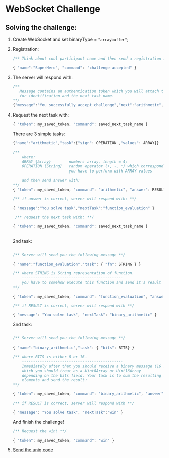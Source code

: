 # WebSocket Challenge

## Solving the challenge:

1. Create WebSocket and set binaryType = `"arraybuffer"`;
2. Registration:
   
   ```js
   /** Think about cool participant name and then send a registration message **/
   
   { "name":"SuperHero", "command": "challenge accepted" }
   ```
3. The server will respond with:
   
   ```js
   /** 
      Message contains an authentication token which you will attach to your messages 
      for identification and the next task name.
   **/
   {"message":"You successfully accept challenge","next":"arithmetic","token":"eae34860c6f507f2"}
   ```
   
4. Request the next task with:

   ```js
   { "token": my_saved_token, "command": saved_next_task_name }
   ```
   
   There are 3 simple tasks:
   
   ```js
   {"name":"arithmetic","task":{"sign": OPERATION ,"values": ARRAY}}
      
   /**
       where:
       ARRAY {Array}        numbers array, length = 4;
       OPERATION {String}   random operator (+, -, *) which corresponds to an arithmetic operation 
                            you have to perform with ARRAY values

       and then send answer with:
   **/  
   { "token": my_saved_token, "command": "arithmetic", "answer": RESULT }
   ```
   ```js 
   /** if answer is correct, server will respond with: **/
      
   { "message":"You solve task","nextTask":"function_evaluation" }
      
    /** request the next task with: **/
   
   { "token": my_saved_token, "command": saved_next_task_name }
      
    ```
    2nd task: 
    
   ```js
      
   /** Server will send you the following message **/
      
   { "name":"function_evaluation","task": { "fn": STRING } }
   
   /** where STRING is String representation of function.
       ---------------------------------------------
       you have to somehow execute this function and send it's result 
   **/
   
   { "token": my_saved_token, "command": "function_evaluation", "answer": RESULT }
   ```
   ```js 
   /** if RESULT is correct, server will respond with **/
   
   { "message": "You solve task", "nextTask": "binary_arithmetic" }
   
   ```
    3nd task: 
    
   ```js
      
   /** Server will send you the following message **/
      
   { "name":"binary_arithmetic","task": { "bits": BITS} }
   
   /** where BITS is either 8 or 16.
       ---------------------------------------------
       Immediately after that you should receive a binary message (16 bytes) 
       which you should treat as a Uint8Array or Uint16Array 
       depending on the bits field. Your task is to sum the resulting array's 
       elements and send the result: 
   **/
   
   { "token": my_saved_token, "command": "binary_arithmetic", "answer": RESULT }
   ```
   ```js 
   /** if RESULT is correct, server will respond with **/
   
   { "message": "You solve task", "nextTask":"win" }
   
   ```
   And finish the challenge!
   ```js
   /** Request the win! **/
      
   { "token": my_saved_token, "command": "win" }
   ```
   
  5. [Send the uniq code](https://docs.google.com/forms/d/e/1FAIpQLSe4sehTAUjNDp4VZzdtO3VFh0xT_G0GhpvxTZphDwVDbq5iLw/viewform)

